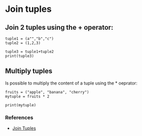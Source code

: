 # Join tuples

## Join 2 tuples using the + operator:

```
tuple1 = (a"","b","c")
tuple2 = (1,2,3)

tuple3 = tuple1+tuple2
print(tuple3)
```
## Multiply tuples
Is possible to multiply the content of a tuple using the * oeprator:
```
fruits = ("apple", "banana", "cherry")
mytuple = fruits * 2

print(mytuple)
```

### References
- [Join Tuples](https://www.w3schools.com/python/python_tuples_join.asp)
